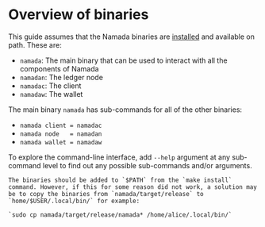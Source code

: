 # Overview of binaries

This guide assumes that the Namada binaries are [installed](./install/README.md) and available on path. These are:

- `namada`: The main binary that can be used to interact with all the components of Namada
- `namadan`: The ledger node
- `namadac`: The client
- `namadaw`: The wallet

The main binary `namada` has sub-commands for all of the other binaries:

- `namada client = namadac`
- `namada node   = namadan`
- `namada wallet = namadaw`

To explore the command-line interface, add `--help` argument at any sub-command level to find out any possible sub-commands and/or arguments.

```admonish tip title="Adding binaries to path" collapsible=true
The binaries should be added to `$PATH` from the `make install` command. However, if this for some reason did not work, a solution may be to copy the binaries from `namada/target/release` to `home/$USER/.local/bin/` for example:

`sudo cp namada/target/release/namada* /home/alice/.local/bin/`
```